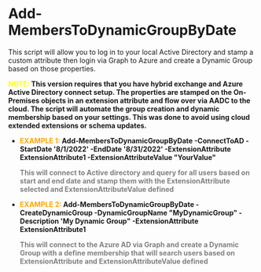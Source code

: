 ﻿# Add-MembersToDynamicGroupByDate
This script will allow you to log in to your local Active Directory and stamp a custom attribute then login via Graph to Azure and create a Dynamic Group based on those properties.

<b><span style="color:yellow">NOTE:</span> This version requires that you have hybrid exchange and Azure Active Directory connect setup. The properties are stamped on the On-Premises objects in an extension attribute and flow over via AADC to the cloud. The script will automate the group creation and dynamic membership based on your settings. This was done to avoid using cloud extended extensions or schema updates.


- <span style="color:orange">EXAMPLE 1:</span> Add-MembersToDynamicGroupByDate -ConnectToAD -StartDate '8/1/2022' -EndDate '8/31/2022' -ExtensionAttribute ExtensionAttribute1 -ExtensionAttributeValue "YourValue"

	<span style="color:gray">This will connect to Active directory and query for all users based on start and end date and stamp them with the ExtensionAttribute selected and ExtensionAttributeValue defined</span>

- <span style="color:orange">EXAMPLE 2:</span> Add-MembersToDynamicGroupByDate -CreateDynamicGroup -DynamicGroupName "MyDynamicGroup" -Description 'My Dynamic Group" -ExtensionAttribute ExtensionAttribute1

    <span style="color:gray">This will connect to the Azure AD via Graph and create a Dynamic Group with a define membership that will search users based on ExtensionAttribute and ExtensionAttributeValue defined</span>
